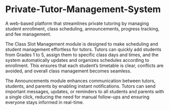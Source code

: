 # Private-Tutor-Management-System
A web-based platform that streamlines private tutoring by managing student enrollment, class scheduling, announcements, progress tracking,  and fee management.

The Class Slot Management module is designed to make scheduling and student management effortless for tutors. Tutors can quickly add students from Grades 1 to 5, assign them to specific class days and times, and the system automatically updates and organizes schedules according to enrollment. This ensures that each student’s timetable is clear, conflicts are avoided, and overall class management becomes seamless.

The Announcements module enhances communication between tutors, students, and parents by enabling instant notifications. Tutors can send important messages, updates, or reminders to all students and parents with a single click, reducing the need for manual follow-ups and ensuring everyone stays informed in real-time.
